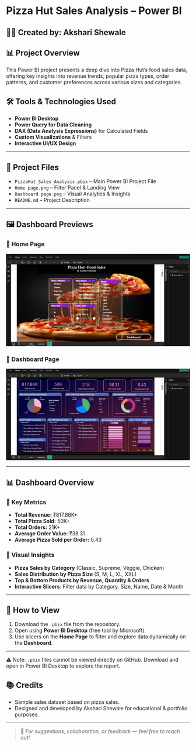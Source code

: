 # Pizza Hut Sales Analysis – Power BI

## 👩‍💻 Created by: Akshari Shewale

## 📊 Project Overview
This Power BI project presents a deep dive into Pizza Hut’s food sales data, offering key insights into revenue trends, popular pizza types, order patterns, and customer preferences across various sizes and categories.

## 🛠 Tools & Technologies Used

- **Power BI Desktop**
- **Power Query for Data Cleaning**
- **DAX (Data Analysis Expressions)** for Calculated Fields
- **Custom Visualizations** & Filters
- **Interactive UI/UX Design**

---

## 📁 Project Files

- `PizzaHut_Sales_Analysis.pbix` – Main Power BI Project File
- `Home page.png` – Filter Panel & Landing View
- `Dashboard page.png` – Visual Analytics & Insights
- `README.md` – Project Description

---


## 🖼️ Dashboard Previews

### 🔹 Home Page

![Home Page](Home%20page.png)

### 🔹 Dashboard Page

![Dashboard Page](Dashboard%20page.png)

--- 

## 📊 Dashboard Overview

### 📍 Key Metrics
- **Total Revenue:** ₹817.86K+
- **Total Pizza Sold:** 50K+
- **Total Orders:** 21K+
- **Average Order Value:** ₹38.31
- **Average Pizza Sold per Order:** 0.43

### 🧩 Visual Insights
- **Pizza Sales by Category** (Classic, Supreme, Veggie, Chicken)
- **Sales Distribution by Pizza Size** (S, M, L, XL, XXL)
- **Top & Bottom Products by Revenue, Quantity & Orders**
- **Interactive Slicers**: Filter data by Category, Size, Name, Date & Month
--- 

## 🚀 How to View

1. Download the `.pbix` file from the repository.
2. Open using **Power BI Desktop** (free tool by Microsoft).
3. Use slicers on the **Home Page** to filter and explore data dynamically on the **Dashboard**.

---

⚠️ Note: `.pbix` files cannot be viewed directly on GitHub. Download and open in Power BI Desktop to explore the report.


## 📚 Credits

- Sample sales dataset based on pizza sales.
- Designed and developed by Akshari Shewale for educational & portfolio purposes.

---

> 💬 *For suggestions, collaboration, or feedback — feel free to reach out!*
